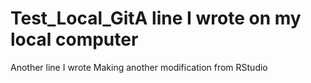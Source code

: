 # Test_Local_GitA line I wrote on my local computer
Another line I wrote
Making another modification from RStudio